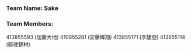 ### Team Name: Sake
### Team Members:
413855593 (加藤大地) 
410855281 (安藤輝翔)
413855171 (李婕亞)
413855114 (耶律楚材)